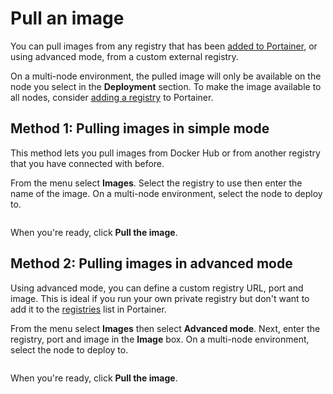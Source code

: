 # Pull an image

You can pull images from any registry that has been [added to Portainer](../../../admin/registries/), or using advanced mode, from a custom external registry.


On a multi-node environment, the pulled image will only be available on the node you select in the **Deployment** section. To make the image available to all nodes, consider [adding a registry](../../../admin/registries/add/) to Portainer.


## Method 1: Pulling images in simple mode

This method lets you pull images from Docker Hub or from another registry that you have connected with before.

From the menu select **Images**. Select the registry to use then enter the name of the image. On a multi-node environment, select the node to deploy to.

<figure><img src="../..//assets/2.15-docker_images_pull_images (1).png" alt=""><figcaption></figcaption></figure>

When you're ready, click **Pull the image**.

## Method 2: Pulling images in advanced mode

Using advanced mode, you can define a custom registry URL, port and image. This is ideal if you run your own private registry but don't want to add it to the [registries](../../../admin/registries/) list in Portainer.

From the menu select **Images** then select **Advanced mode**. Next, enter the registry, port and image in the **Image** box. On a multi-node environment, select the node to deploy to.

<figure><img src="../..//assets/2.15-docker_images_pull_image_simple.png" alt=""><figcaption></figcaption></figure>

When you're ready, click **Pull the image**.
